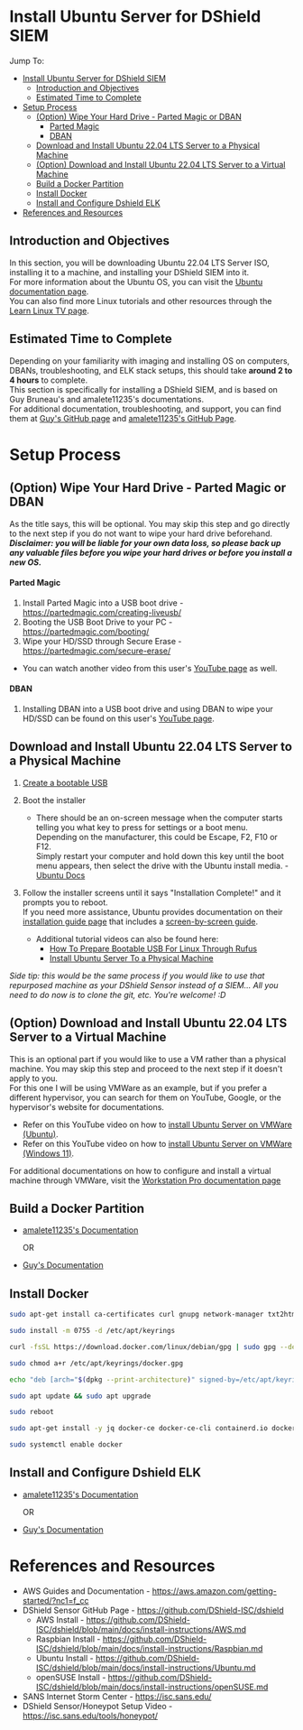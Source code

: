 <!-- TO-DO: Create a page on how to intall Ubuntu Server to a machine -->
<!-- TO-DO: Create a page on how to install Ubuntu Server virtually through VMWare -->
# Install Ubuntu Server for DShield SIEM

Jump To:
- [Install Ubuntu Server for DShield SIEM](#install-ubuntu-server-for-dshield-siem)
  - [Introduction and Objectives](#introduction-and-objectives)
  - [Estimated Time to Complete](#estimated-time-to-complete)
- [Setup Process](#setup-process)
  - [(Option) Wipe Your Hard Drive - Parted Magic or DBAN](#option-wipe-your-hard-drive---parted-magic-or-dban)
      - [Parted Magic](#parted-magic)
      - [DBAN](#dban)
  - [Download and Install Ubuntu 22.04 LTS Server to a Physical Machine](#download-and-install-ubuntu-2204-lts-server-to-a-physical-machine)
  - [(Option) Download and Install Ubuntu 22.04 LTS Server to a Virtual Machine](#option-download-and-install-ubuntu-2204-lts-server-to-a-virtual-machine)
  - [Build a Docker Partition](#build-a-docker-partition)
  - [Install Docker](#install-docker)
  - [Install and Configure Dshield ELK](#install-and-configure-dshield-elk)
- [References and Resources](#references-and-resources)


## Introduction and Objectives
In this section, you will be downloading Ubuntu 22.04 LTS Server ISO, installing it to a machine, and installing your DShield SIEM into it. <br>
For more information about the Ubuntu OS, you can visit the [Ubuntu documentation page](https://help.ubuntu.com/?_ga=2.147379583.939059596.1731879815-467453869.1731770441). <br>
You can also find more Linux tutorials and other resources through the [Learn Linux TV page](https://www.learnlinux.tv/).

## Estimated Time to Complete

Depending on your familiarity with imaging and installing OS on computers, DBANs, troubleshooting, and ELK stack setups, this should take <b>around 2 to 4 hours</b> to complete. <br>
This section is specifically for installing a DShield SIEM, and is based on Guy Bruneau's and amalete11235's documentations.<br>
For additional documentation, troubleshooting, and support, you can find them at [Guy's GitHub page](https://github.com/bruneaug/DShield-SIEM/tree/main) and [amalete11235's GitHub Page](https://github.com/amelete11235/homelab/blob/main/Installing%20DShield%20SIEM%20on%20a%20Raspberry%20Pi%205%20-%208%20GB%20RAM/Installing%20DShield%20SIEM%20on%20a%20Raspberry%20Pi%205%20-%208%20GB%20RAM.md).

# Setup Process

## (Option) Wipe Your Hard Drive - Parted Magic or DBAN
As the title says, this will be optional. You may skip this step and go directly to the next step if you do not want to wipe your hard drive beforehand.<br>
<em><b>Disclaimer: you will be liable for your own data loss, so please back up any valuable files before you wipe your hard drives or before you install a new OS.</b></em><br>

#### Parted Magic

1. Install Parted Magic into a USB boot drive - https://partedmagic.com/creating-liveusb/
2. Booting the USB Boot Drive to your PC - https://partedmagic.com/booting/
3. Wipe your HD/SSD through Secure Erase - https://partedmagic.com/secure-erase/ <br>
- You can watch another video from this user's [YouTube page](https://www.youtube.com/watch?v=VyMRabOO2Uc) as well.<br>

#### DBAN

1. Installing DBAN into a USB boot drive and using DBAN to wipe your HD/SSD can be found on this user's [YouTube page](https://www.youtube.com/watch?v=LJ0dfR56edE).<br>

## Download and Install Ubuntu 22.04 LTS Server to a Physical Machine

1. [Create a bootable USB](https://ubuntu.com/tutorials/create-a-usb-stick-on-windows#1-overview) <br>
2. Boot the installer <br>
   - There should be an on-screen message when the computer starts telling you what key to press for settings or a boot menu. <br>
  Depending on the manufacturer, this could be Escape, F2, F10 or F12. <br>
  Simply restart your computer and hold down this key until the boot menu appears, then select the drive with the Ubuntu install media. - [Ubuntu Docs](https://ubuntu.com/server/docs/basic-installation#boot-the-installer)

3. Follow the installer screens until it says "Installation Complete!" and it prompts you to reboot. <br>
   If you need more assistance, Ubuntu provides documentation on their [installation guide page](https://canonical-subiquity.readthedocs-hosted.com/en/latest/index.html) that includes a [screen-by-screen guide](https://canonical-subiquity.readthedocs-hosted.com/en/latest/tutorial/screen-by-screen.html).

   - Additional tutorial videos can also be found here:<br>
     - [How To Prepare Bootable USB For Linux Through Rufus](https://www.youtube.com/watch?v=gvm0bIOBRCM&t=31s)<br>
     - [Install Ubuntu Server To a Physical Machine](https://www.youtube.com/watch?v=K2m52F0S2w8)

<em>Side tip: this would be the same process if you would like to use that repurposed machine as your DShield Sensor instead of a SIEM... All you need to do now is to clone the git, etc. You're welcome! :D</em>

## (Option) Download and Install Ubuntu 22.04 LTS Server to a Virtual Machine
This is an optional part if you would like to use a VM rather than a physical machine. You may skip this step and proceed to the next step if it doesn't apply to you.<br>
For this one I will be using VMWare as an example, but if you prefer a different hypervisor, you can search for them on YouTube, Google, or the hypervisor's website for documentations.<br>

- Refer on this YouTube video on how to [install Ubuntu Server on VMWare (Ubuntu)](https://www.youtube.com/watch?v=Df6xqFsz-GY).<br>
- Refer on this YouTube video on how to [install Ubuntu Server on VMWare (Windows 11)](https://www.youtube.com/watch?v=aSeOpluw4ZI).<br>

For additional documentations on how to configure and install a virtual machine through VMWare, visit the [Workstation Pro documentation page](https://docs.vmware.com/en/VMware-Workstation-Pro/17/com.vmware.ws.using.doc/GUID-22C31FB5-01A3-4E16-8B77-3FD5A0728C04.html)

## Build a Docker Partition


- [amalete11235's Documentation](https://github.com/amelete11235/homelab/blob/main/Installing%20DShield%20SIEM%20on%20a%20Raspberry%20Pi%205%20-%208%20GB%20RAM/Installing%20DShield%20SIEM%20on%20a%20Raspberry%20Pi%205%20-%208%20GB%20RAM.md#creating-your-300-gb-partition-assigned-to-varlibdocker)
  
  OR

- [Guy's Documentation](https://github.com/bruneaug/DShield-SIEM/blob/main/AddOn/Build_a_Docker_Partition.md)

## Install Docker

``` bash
sudo apt-get install ca-certificates curl gnupg network-manager txt2html

sudo install -m 0755 -d /etc/apt/keyrings

curl -fsSL https://download.docker.com/linux/debian/gpg | sudo gpg --dearmor -o /etc/apt/keyrings/docker.gpg

sudo chmod a+r /etc/apt/keyrings/docker.gpg

echo "deb [arch="$(dpkg --print-architecture)" signed-by=/etc/apt/keyrings/docker.gpg] https://download.docker.com/linux/debian "$(. /etc/os-release && echo "$VERSION_CODENAME")" stable" | sudo tee /etc/apt/sources.list.d/docker.list > /dev/null

sudo apt update && sudo apt upgrade

sudo reboot 

sudo apt-get install -y jq docker-ce docker-ce-cli containerd.io docker-buildx-plugin docker-compose-plugin pip

sudo systemctl enable docker
```

## Install and Configure Dshield ELK

- [amalete11235's Documentation](https://github.com/amelete11235/homelab/blob/main/Installing%20DShield%20SIEM%20on%20a%20Raspberry%20Pi%205%20-%208%20GB%20RAM/Installing%20DShield%20SIEM%20on%20a%20Raspberry%20Pi%205%20-%208%20GB%20RAM.md#install-dshield-elk)
  
  OR

- [Guy's Documentation](https://github.com/bruneaug/DShield-SIEM/tree/main#configure-and-install-dshield-elk)

# References and Resources

- AWS Guides and Documentation - https://aws.amazon.com/getting-started/?nc1=f_cc
- DShield Sensor GitHub Page - https://github.com/DShield-ISC/dshield
  - AWS Install - https://github.com/DShield-ISC/dshield/blob/main/docs/install-instructions/AWS.md
  - Raspbian Install - https://github.com/DShield-ISC/dshield/blob/main/docs/install-instructions/Raspbian.md
  - Ubuntu Install - https://github.com/DShield-ISC/dshield/blob/main/docs/install-instructions/Ubuntu.md
  - openSUSE Install - https://github.com/DShield-ISC/dshield/blob/main/docs/install-instructions/openSUSE.md
- SANS Internet Storm Center - https://isc.sans.edu/
- DShield Sensor/Honeypot Setup Video - https://isc.sans.edu/tools/honeypot/